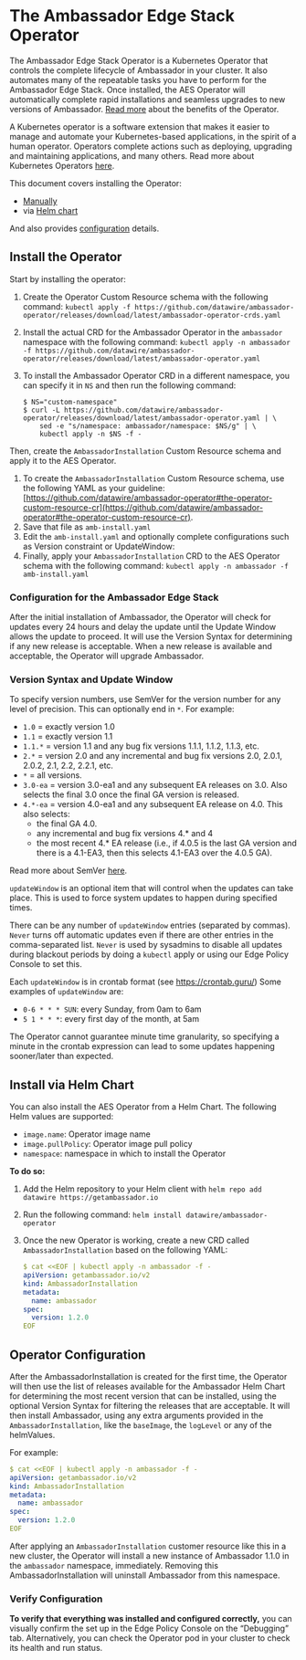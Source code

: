 # The Ambassador Edge Stack Operator

The Ambassador Edge Stack Operator is a Kubernetes Operator that controls the
complete lifecycle of Ambassador in your cluster. It also
automates many of the repeatable tasks you have to perform for the Ambassador
Edge Stack. Once installed, the AES Operator will automatically complete rapid
installations and seamless upgrades to new versions of Ambassador.  [Read
more](https://github.com/datawire/ambassador-operator/blob/master/README.md#version-syntax)
about the benefits of the Operator.

A Kubernetes operator is a software extension that makes it easier to manage and automate your Kubernetes-based applications, in the spirit of a human operator. Operators complete actions such as deploying, upgrading and maintaining applications, and many others. Read more about Kubernetes Operators [here](https://kubernetes.io/docs/concepts/extend-kubernetes/operator/).

This document covers installing the Operator:

* [Manually](#install-the-operator)
* via [Helm chart](#install-via-helm-chart)

And also provides [configuration](#operator-configuration) details.

## Install the Operator

Start by installing the operator:

1. Create the Operator Custom Resource schema with the following command: `kubectl apply -f https://github.com/datawire/ambassador-operator/releases/download/latest/ambassador-operator-crds.yaml`
2. Install the actual CRD for the Ambassador Operator in the `ambassador` namespace with the following command: `kubectl apply -n ambassador -f https://github.com/datawire/ambassador-operator/releases/download/latest/ambassador-operator.yaml`
3. To install the Ambassador Operator CRD in a different namespace, you can specify it in `NS` and then run the following command:

    ```shell
    $ NS="custom-namespace"
    $ curl -L https://github.com/datawire/ambassador-operator/releases/download/latest/ambassador-operator.yaml | \
        sed -e "s/namespace: ambassador/namespace: $NS/g" | \
        kubectl apply -n $NS -f -
    ```

Then, create the `AmbassadorInstallation` Custom Resource schema and apply it to the AES Operator.

1. To create the `AmbassadorInstallation` Custom Resource schema, use the following YAML as your guideline: [https://github.com/datawire/ambassador-operator#the-operator-custom-resource-cr](https://github.com/datawire/ambassador-operator#the-operator-custom-resource-cr).
2. Save that file as `amb-install.yaml`
3. Edit the `amb-install.yaml` and optionally complete configurations such as Version constraint or UpdateWindow:
4. Finally, apply your `AmbassadorInstallation` CRD to the AES Operator schema
   with the following command: `kubectl apply -n ambassador -f amb-install.yaml`

### Configuration for the Ambassador Edge Stack

After the initial installation of Ambassador, the Operator will check for updates every 24 hours and delay the update until the Update Window allows the update to proceed. It will use the Version Syntax for determining if any new release is acceptable. When a new release is available and acceptable, the Operator will upgrade Ambassador.

### Version Syntax and Update Window

To specify version numbers, use SemVer for the version number for any level of
precision. This can optionally end in `*`.  For example:

  * `1.0` = exactly version 1.0
  * `1.1` = exactly version 1.1
  * `1.1.*` = version 1.1 and any bug fix versions 1.1.1, 1.1.2, 1.1.3, etc.
  * `2.*` = version 2.0 and any incremental and bug fix versions 2.0, 2.0.1, 2.0.2, 2.1, 2.2, 2.2.1, etc.
  * `*` = all versions.
  * `3.0-ea` = version 3.0-ea1 and any subsequent EA releases on 3.0. Also selects the final 3.0 once the final GA version is released.
  * `4.*-ea` = version 4.0-ea1 and any subsequent EA release on 4.0. This also selects:
      * the final GA 4.0.
      * any incremental and bug fix versions 4.* and 4
      * the most recent 4.* EA release (i.e., if 4.0.5 is the last GA version and
        there is a 4.1-EA3, then this selects 4.1-EA3 over the 4.0.5 GA).

Read more about SemVer [here](https://github.com/Masterminds/semver#basic-comparisons).

`updateWindow` is an optional item that will control when the updates can take
place. This is used to force system updates to happen during specified times.

There can be any number of `updateWindow` entries (separated by commas).
`Never` turns off automatic updates even if there are other entries in the
comma-separated list. `Never` is used by sysadmins to disable all updates during
blackout periods by doing a `kubectl` apply or using our Edge Policy Console to
set this.

Each `updateWindow` is in crontab format (see https://crontab.guru/) Some
examples of `updateWindow` are:

* `0-6 * * * SUN`: every Sunday, from 0am to 6am
* `5 1 * * *`: every first day of the month, at 5am

The Operator cannot guarantee minute time granularity, so specifying a minute in the crontab expression can lead to some updates happening sooner/later than expected.

## Install via Helm Chart

You can also install the AES Operator from a Helm Chart. The following Helm values are supported:

* `image.name`: Operator image name
* `image.pullPolicy`: Operator image pull policy
* `namespace`: namespace in which to install the Operator

**To do so:**

1. Add the Helm repository to your Helm client with `helm repo add datawire https://getambassador.io`
2. Run the following command: `helm install datawire/ambassador-operator`
3. Once the new Operator is working, create a new CRD called `AmbassadorInstallation` based on the following YAML:

    ```yaml
    $ cat <<EOF | kubectl apply -n ambassador -f -
    apiVersion: getambassador.io/v2
    kind: AmbassadorInstallation
    metadata:
      name: ambassador
    spec:
      version: 1.2.0
    EOF
    ```

## Operator Configuration

After the AmbassadorInstallation is created for the first time, the Operator will then use the list of releases available for the Ambassador Helm Chart for determining the most recent version that can be installed, using the optional Version Syntax for filtering the releases that are acceptable. It will then install Ambassador, using any extra arguments provided in the `AmbassadorInstallation`, like the `baseImage`, the `logLevel` or any of the helmValues.

For example:

```yaml
$ cat <<EOF | kubectl apply -n ambassador -f -
apiVersion: getambassador.io/v2
kind: AmbassadorInstallation
metadata:
  name: ambassador
spec:
  version: 1.2.0
EOF
```

After applying an `AmbassadorInstallation` customer resource like this in a new cluster, the Operator will install a new instance of Ambassador 1.1.0 in the `ambassador` namespace, immediately. Removing this AmbassadorInstallation will uninstall Ambassador from this namespace.

### Verify Configuration

**To verify that everything was installed and configured correctly,** you can visually confirm the set up in the Edge Policy Console on the “Debugging” tab. Alternatively, you can check the Operator pod in your cluster to check its health and run status.
